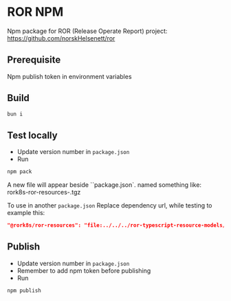 # ROR NPM

Npm package for ROR (Release Operate Report) project: https://github.com/norskHelsenett/ror

## Prerequisite

Npm publish token in environment variables

## Build

```bash
bun i
```

## Test locally

- Update version number in `package.json`
- Run

```bash
npm pack
```

A new file will appear beside ``package.json`. named something like: rork8s-ror-resources-<version number>.tgz

To use in another `package.json`
Replace dependency url, while testing to example this:

```json
"@rork8s/ror-resources": "file:../../../ror-typescript-resource-models/rork8s-ror-resources-0.0.6.tgz",
```

## Publish

- Update version number in `package.json`
- Remember to add npm token before publishing
- Run

```bash
npm publish
```
